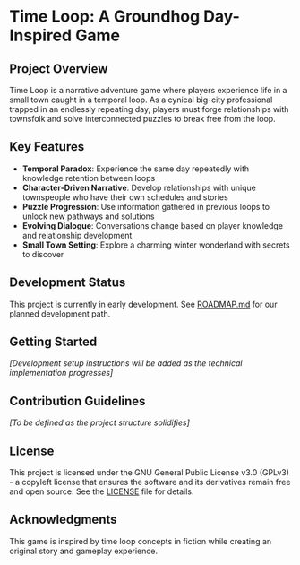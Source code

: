 # Time Loop: A Groundhog Day-Inspired Game

## Project Overview
Time Loop is a narrative adventure game where players experience life in a small town caught in a temporal loop. As a cynical big-city professional trapped in an endlessly repeating day, players must forge relationships with townsfolk and solve interconnected puzzles to break free from the loop.

## Key Features
- **Temporal Paradox**: Experience the same day repeatedly with knowledge retention between loops
- **Character-Driven Narrative**: Develop relationships with unique townspeople who have their own schedules and stories
- **Puzzle Progression**: Use information gathered in previous loops to unlock new pathways and solutions
- **Evolving Dialogue**: Conversations change based on player knowledge and relationship development
- **Small Town Setting**: Explore a charming winter wonderland with secrets to discover

## Development Status
This project is currently in early development. See [ROADMAP.md](ROADMAP.md) for our planned development path.

## Getting Started
*[Development setup instructions will be added as the technical implementation progresses]*

## Contribution Guidelines
*[To be defined as the project structure solidifies]*

## License
This project is licensed under the GNU General Public License v3.0 (GPLv3) - a copyleft license that ensures the software and its derivatives remain free and open source. See the [LICENSE](LICENSE.md) file for details.

## Acknowledgments
This game is inspired by time loop concepts in fiction while creating an original story and gameplay experience.

